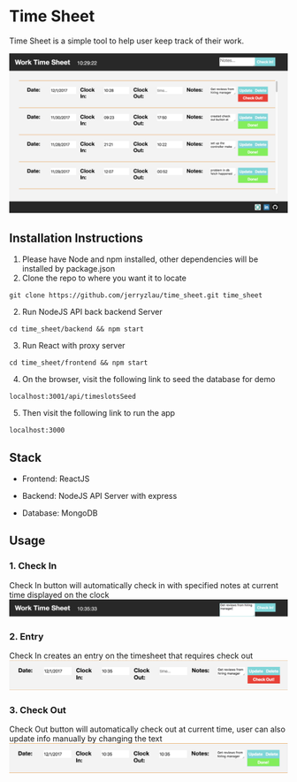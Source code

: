 # Time Sheet

Time Sheet is a simple tool to help user keep track of their work.

![landing](https://github.com/jerryzlau/time_sheet/blob/master/docs/landing.png)


## Installation Instructions 
1. Please have Node and npm installed, other dependencies will be installed by package.json
2. Clone the repo to where you want it to locate
```
git clone https://github.com/jerryzlau/time_sheet.git time_sheet
```
2. Run NodeJS API back backend Server
``` 
cd time_sheet/backend && npm start 
```
3. Run React with proxy server
```
cd time_sheet/frontend && npm start 
```
4. On the browser, visit the following link to seed the database for demo
```
localhost:3001/api/timeslotsSeed
```
5. Then visit the following link to run the app
```
localhost:3000
```

## Stack 
* Frontend: ReactJS

* Backend: NodeJS API Server with express

* Database: MongoDB

## Usage

### 1. Check In
Check In button will automatically check in with specified notes at current time displayed on the clock
![checkin](https://github.com/jerryzlau/time_sheet/blob/master/docs/checkin.png)

### 2. Entry 
Check In creates an entry on the timesheet that requires check out
![unchecked](https://github.com/jerryzlau/time_sheet/blob/master/docs/unchecked.png)

### 3. Check Out 
Check Out button will automatically check out at current time, user can also update info manually by changing the text
![checked](https://github.com/jerryzlau/time_sheet/blob/master/docs/checked.png)



